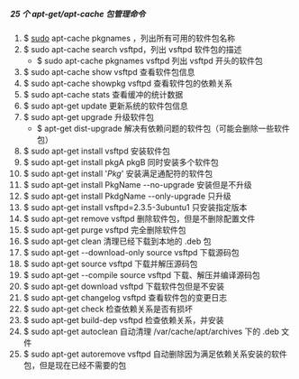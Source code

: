 ##### 25 个 apt-get/apt-cache 包管理命令
 1. $ <u>sudo</u> apt-cache pkgnames ，列出所有可用的软件包名称
 2. $ sudo apt-cache search vsftpd，列出 vsftpd 软件包的描述 
    - $ sudo apt-cache pkgnames vsftpd 列出 vsftpd 开头的软件包
 3. $ sudo apt-cache show vsftpd 查看软件包信息
 4. $ sudo apt-cache showpkg vsftpd 查看软件包的依赖关系
 5. $ sudo apt-cache stats 查看缓冲的统计数据
 6. $ sudo apt-get update 更新系统的软件包信息
 7. $ sudo apt-get upgrade 升级软件包
    - $ apt-get dist-upgrade 解决有依赖问题的软件包（可能会删除一些软件包）
 8. $ sudo apt-get install vsftpd 安装软件包
 9. $ sudo apt-get install pkgA pkgB 同时安装多个软件包
 10. $ sudo apt-get install '*Pkg*' 安装满足通配符的软件包
 11. $ sudo apt-get install PkgName --no-upgrade 安装但是不升级
 12. $ sudo apt-get install PkdgName --only-upgrade 只升级
 13. $ sudo apt-get install vsftpd=2.3.5-3ubuntu1 只安装指定版本
 14. $ sudo apt-get remove vsftpd 删除软件包，但是不删除配置文件
 15. $ sudo apt-get purge vsftpd 完全删除软件包
 16. $ sudo apt-get clean 清理已经下载到本地的 .deb 包 
 17. $ sudo apt-get --download-only source vsftpd 下载源码包 
 18. $ sudo apt-get source vsftpd 下载并解压源码包
 19. $ sudo apt-get --compile source vsftpd 下载、解压并编译源码包
 20. $ sudo apt-get download vsftpd 下载软件包但是不安装
 21. $ sudo apt-get changelog vsftpd 查看软件包的变更日志
 22. $ sudo apt-get check 检查依赖关系是否有损坏 
 23. $ sudo apt-get build-dep vsftpd 检查依赖关系，并安装
 24. $ sudo apt-get autoclean 自动清理 /var/cache/apt/archives 下的 .deb 文件
 25. $ sudo apt-get autoremove vsftpd 自动删除因为满足依赖关系安装的软件包，但是现在已经不需要的包
